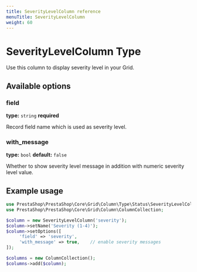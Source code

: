 ```yaml
---
title: SeverityLevelColumn reference
menuTitle: SeverityLevelColumn
weight: 60
---
```


# SeverityLevelColumn Type

Use this column to display severity level in your Grid.

## Available options

### field

**type:** `string` **required**

Record field name which is used as severity level.

### with_message

**type:** `bool` **default:** `false`

Whether to show severity level message in addition with numeric severity level value.

## Example usage

```php
use PrestaShop\PrestaShop\Core\Grid\Column\Type\Status\SeverityLevelColumn;
use PrestaShop\PrestaShop\Core\Grid\Column\ColumnCollection;

$column = new SeverityLevelColumn('severity');
$column->setName('Severity (1-4)');
$column->setOptions([
     'field' => 'severity',
     'with_message' => true,    // enable severity messages
]);

$columns = new ColumnCollection();
$columns->add($column);
```